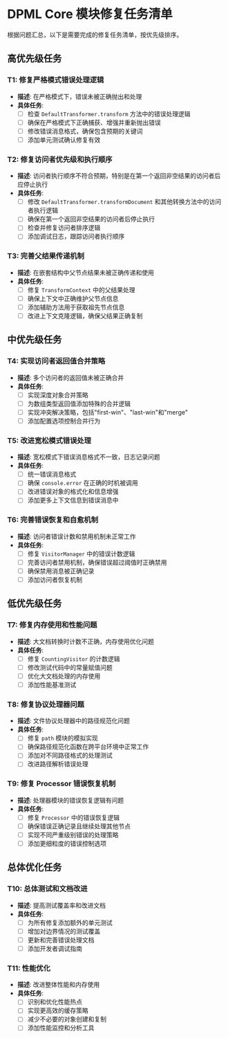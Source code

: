 # DPML Core 模块修复任务清单

根据问题汇总，以下是需要完成的修复任务清单，按优先级排序。

## 高优先级任务

### T1: 修复严格模式错误处理逻辑
- **描述**: 在严格模式下，错误未被正确抛出和处理
- **具体任务**:
  - [ ] 检查 `DefaultTransformer.transform` 方法中的错误处理逻辑
  - [ ] 确保在严格模式下正确捕获、增强并重新抛出错误
  - [ ] 修改错误消息格式，确保包含预期的关键词
  - [ ] 添加单元测试确认修复有效

### T2: 修复访问者优先级和执行顺序
- **描述**: 访问者执行顺序不符合预期，特别是在第一个返回非空结果的访问者后应停止执行
- **具体任务**:
  - [ ] 修改 `DefaultTransformer.transformDocument` 和其他转换方法中的访问者执行逻辑
  - [ ] 确保在第一个返回非空结果的访问者后停止执行
  - [ ] 检查并修复访问者排序逻辑
  - [ ] 添加调试日志，跟踪访问者执行顺序

### T3: 完善父结果传递机制
- **描述**: 在嵌套结构中父节点结果未被正确传递和使用
- **具体任务**:
  - [ ] 修复 `TransformContext` 中的父结果处理
  - [ ] 确保上下文中正确维护父节点信息
  - [ ] 添加辅助方法用于获取祖先节点信息
  - [ ] 改进上下文克隆逻辑，确保父结果正确复制

## 中优先级任务

### T4: 实现访问者返回值合并策略
- **描述**: 多个访问者的返回值未被正确合并
- **具体任务**:
  - [ ] 实现深度对象合并策略
  - [ ] 为数组类型返回值添加特殊的合并逻辑
  - [ ] 实现冲突解决策略，包括"first-win"、"last-win"和"merge"
  - [ ] 添加配置选项控制合并行为

### T5: 改进宽松模式错误处理
- **描述**: 宽松模式下错误消息格式不一致，日志记录问题
- **具体任务**:
  - [ ] 统一错误消息格式
  - [ ] 确保 `console.error` 在正确的时机被调用
  - [ ] 改进错误对象的格式化和信息增强
  - [ ] 添加更多上下文信息到错误消息中

### T6: 完善错误恢复和自愈机制
- **描述**: 访问者错误计数和禁用机制未正常工作
- **具体任务**:
  - [ ] 修复 `VisitorManager` 中的错误计数逻辑
  - [ ] 完善访问者禁用机制，确保错误超过阈值时正确禁用
  - [ ] 确保禁用消息被正确记录
  - [ ] 添加访问者恢复机制

## 低优先级任务

### T7: 修复内存使用和性能问题
- **描述**: 大文档转换时计数不正确，内存使用优化问题
- **具体任务**:
  - [ ] 修复 `CountingVisitor` 的计数逻辑
  - [ ] 修改测试代码中的常量赋值问题
  - [ ] 优化大文档处理的内存使用
  - [ ] 添加性能基准测试

### T8: 修复协议处理器问题
- **描述**: 文件协议处理器中的路径规范化问题
- **具体任务**:
  - [ ] 修复 `path` 模块的模拟实现
  - [ ] 确保路径规范化函数在跨平台环境中正常工作
  - [ ] 添加对不同路径格式的处理测试
  - [ ] 改进路径解析错误处理

### T9: 修复 Processor 错误恢复机制
- **描述**: 处理器模块的错误恢复逻辑有问题
- **具体任务**:
  - [ ] 修复 `Processor` 中的错误恢复逻辑
  - [ ] 确保错误正确记录且继续处理其他节点
  - [ ] 实现不同严重级别错误的处理策略
  - [ ] 添加更细粒度的错误控制选项

## 总体优化任务

### T10: 总体测试和文档改进
- **描述**: 提高测试覆盖率和改进文档
- **具体任务**:
  - [ ] 为所有修复添加额外的单元测试
  - [ ] 增加对边界情况的测试覆盖
  - [ ] 更新和完善错误处理文档
  - [ ] 添加开发者调试指南

### T11: 性能优化
- **描述**: 改进整体性能和内存使用
- **具体任务**:
  - [ ] 识别和优化性能热点
  - [ ] 实现更高效的缓存策略
  - [ ] 减少不必要的对象创建和复制
  - [ ] 添加性能监控和分析工具 